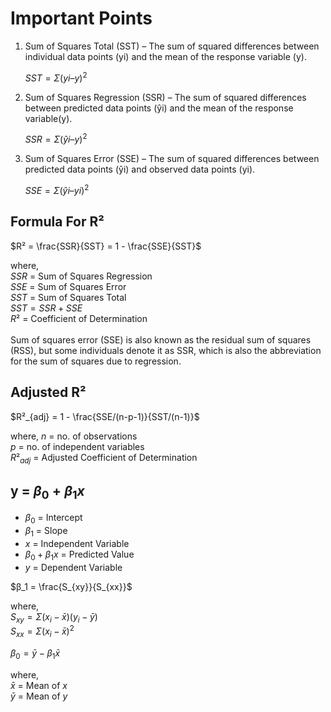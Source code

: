 # Important Points

1. Sum of Squares Total (SST) – The sum of squared differences between individual data points (yi) and the mean of the response variable (y).

   $SST = Σ(yi – y)^2$

2. Sum of Squares Regression (SSR) – The sum of squared differences between predicted data points (ŷi) and the mean of the response variable(y).

   $SSR = Σ(ŷi – y)^2$

3. Sum of Squares Error (SSE) – The sum of squared differences between predicted data points (ŷi) and observed data points (yi).

   $SSE = Σ(ŷi – yi)^2$

## Formula For R²

$R² = \frac{SSR}{SST} = 1 - \frac{SSE}{SST}$

where,  
$SSR$ = Sum of Squares Regression  
$SSE$ = Sum of Squares Error  
$SST$ = Sum of Squares Total  
$SST = SSR + SSE$  
$R²$ = Coefficient of Determination  
<br />
Sum of squares error (SSE) is also known as the residual sum of squares (RSS), but some individuals denote it as SSR, which is also the abbreviation for the sum of squares due to regression.

## Adjusted R²

$R²_{adj} = 1 - \frac{SSE/(n-p-1)}{SST/(n-1)}$

where,
$n$ = no. of observations  
$p$ = no. of independent variables  
$R²_{adj}$ = Adjusted Coefficient of Determination

## y = $β_0 + β_1x$

- $β_0$ = Intercept
- $β_1$ = Slope
- $x$ = Independent Variable
- $β_0 + β_1x$ = Predicted Value
- $y$ = Dependent Variable

$β_1 = \frac{S_{xy}}{S_{xx}}$

where,  
$S_{xy} = Σ(x_i - \bar{x})(y_i - \bar{y})$  
$S_{xx} = Σ(x_i - \bar{x})^2$

$β_0 = \bar{y} - β_1\bar{x}$

where,  
$\bar{x}$ = Mean of $x$  
$\bar{y}$ = Mean of $y$
